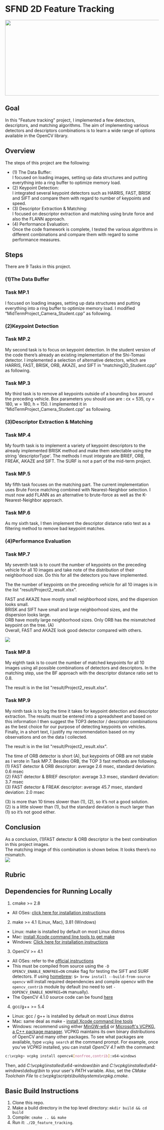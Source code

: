 # SFND 2D Feature Tracking

<img src="images/keypoints.png" width="820" height="248" />

## Goal
In this "Feature tracking" project, I implemented a few detectors, descriptors, and matching algorithms. 
The aim of implementing various detectors and descriptors combinations is to learn a wide range of options available in the OpenCV library.

## Overview
The steps of this project are the following:  
- (1)	The Data Buffer:   
I focused on loading images, setting up data structures and putting everything into a ring buffer to optimize memory load.  
- (2)	Keypoint Detection:  
 I integrated several keypoint detectors such as HARRIS, FAST, BRISK and SIFT and compare them with regard to number of keypoints and speed.  
- (3)	Descriptor Extraction & Matching:  
 I focused on descriptor extraction and matching using brute force and also the FLANN approach.  
- (4)	Performance Evaluation:  
 Once the code framework is complete, I tested the various algorithms in different combinations and compare them with regard to some performance measures.  

## Steps
There are 9 Tasks in this project.
### (1)The Data Buffer 
### Task MP.1
I focused on loading images, setting up data structures and putting everything into a ring buffer to optimize memory load. I modified “MidTermProject_Camera_Student.cpp” as following.

### (2)Keypoint Detection
### Task MP.2
My second task is to focus on keypoint detection. 
In the student version of the code there’s already an existing implementation of the Shi-Tomasi detector. 
I implemented a selection of alternative detectors, which are HARRIS, FAST, BRISK, ORB, AKAZE, and SIFT
in “matching2D_Student.cpp” as following.

### Task MP.3
My third task is to remove all keypoints outside of a bounding box around the preceding vehicle. 
Box parameters you should use are : cx = 535, cy = 180, w = 180, h = 150.
I implemented it in “MidTermProject_Camera_Student.cpp” as following.

### (3)Descriptor Extraction & Matching
### Task MP.4
My fourth task is to implement a variety of keypoint descriptors to the already implemented BRISK method and make them selectable using the string 'descriptorType'. The methods I must integrate are BRIEF, ORB, FREAK, AKAZE and SIFT. The SURF is not a part of the mid-term project.

### Task MP.5
My fifth task focuses on the matching part. The current implementation uses Brute Force matching combined with Nearest-Neighbor selection. I must now add FLANN as an alternative to brute-force as well as the K-Nearest-Neighbor approach.

### Task MP.6
As my sixth task, I then implement the descriptor distance ratio test as a filtering method to remove bad keypoint matches.

### (4)Performance Evaluation
### Task MP.7
My seventh task is to count the number of keypoints on the preceding vehicle for all 10 images and take note of the distribution of their neighborhood size. Do this for all the detectors you have implemented.

The the number of keypoints on the preceding vehicle for all 10 images is in the list "result/Project2_result.xlsx".

FAST and AKAZE have mostly small neighborhood sizes, and the dispersion looks small.  
BRISK and SIFT have small and large neighborhood sizes, and the dispersion looks large.  
ORB have mostly large neighborhood sizes. Only ORB has the mismatched keypoint on the tree. (A)  
Overall, FAST and AKAZE look good detector compared with others.  

<img src="result/Task_MP7_neighborhood_size.png"/>


### Task MP.8
My eighth task is to count the number of matched keypoints for all 10 images using all possible combinations of detectors and descriptors. 
In the matching step, use the BF approach with the descriptor distance ratio set to 0.8.

The result is in the list "result/Project2_result.xlsx".

### Task MP.9
My ninth task is to log the time it takes for keypoint detection and descriptor extraction. 
The results must be entered into a spreadsheet and based on this information I then suggest the TOP3 detector / descriptor combinations as the best choice for our purpose of detecting keypoints on vehicles. 
Finally, in a short text, I justify my recommendation based on my observations and on the data I collected.

The result is in the list "result/Project2_result.xlsx".

The time of ORB detector is short (A), but keypoints of ORB are not stable as I wrote in Task MP.7.
Besides ORB, the TOP 3 fast methods are following.   
(1) FAST detector & ORB descriptor: average 2.6 msec, standard deviation: 0.6 msec  
(2) FAST detector & BRIEF descriptor: average 3.3 msec, standard deviation: 3.7 msec  
(3) FAST detector & FREAK descriptor: average 45.7 msec, standard deviation: 2.0 msec  

(3) is more than 10 times slower than (1), (2), so it’s not a good solution.  
(2) is a little slower than (1), but the standard deviation is much larger than (1) so it’s not good either.  

## Conclusion
As a conclusion, (1)FAST detector & ORB descriptor is the best combination in this project images.  
The matching image of this combination is shown below. It looks there’s no mismatch.  
<img src="result/detector_FAST_descripter_ORB_image.jpg" />

## Rubric


## Dependencies for Running Locally
1. cmake >= 2.8
 * All OSes: [click here for installation instructions](https://cmake.org/install/)

2. make >= 4.1 (Linux, Mac), 3.81 (Windows)
 * Linux: make is installed by default on most Linux distros
 * Mac: [install Xcode command line tools to get make](https://developer.apple.com/xcode/features/)
 * Windows: [Click here for installation instructions](http://gnuwin32.sourceforge.net/packages/make.htm)

3. OpenCV >= 4.1
 * All OSes: refer to the [official instructions](https://docs.opencv.org/master/df/d65/tutorial_table_of_content_introduction.html)
 * This must be compiled from source using the `-D OPENCV_ENABLE_NONFREE=ON` cmake flag for testing the SIFT and SURF detectors. If using [homebrew](https://brew.sh/): `$> brew install --build-from-source opencv` will install required dependencies and compile opencv with the `opencv_contrib` module by default (no need to set `-DOPENCV_ENABLE_NONFREE=ON` manually). 
 * The OpenCV 4.1.0 source code can be found [here](https://github.com/opencv/opencv/tree/4.1.0)

4. gcc/g++ >= 5.4
  * Linux: gcc / g++ is installed by default on most Linux distros
  * Mac: same deal as make - [install Xcode command line tools](https://developer.apple.com/xcode/features/)
  * Windows: recommend using either [MinGW-w64](http://mingw-w64.org/doku.php/start) or [Microsoft's VCPKG, a C++ package manager](https://docs.microsoft.com/en-us/cpp/build/install-vcpkg?view=msvc-160&tabs=windows). VCPKG maintains its own binary distributions of OpenCV and many other packages. To see what packages are available, type `vcpkg search` at the command prompt. For example, once you've _VCPKG_ installed, you can install _OpenCV 4.1_ with the command:
```bash
c:\vcpkg> vcpkg install opencv4[nonfree,contrib]:x64-windows
```
Then, add *C:\vcpkg\installed\x64-windows\bin* and *C:\vcpkg\installed\x64-windows\debug\bin* to your user's _PATH_ variable. Also, set the _CMake Toolchain File_ to *c:\vcpkg\scripts\buildsystems\vcpkg.cmake*.


## Basic Build Instructions

1. Clone this repo.
2. Make a build directory in the top level directory: `mkdir build && cd build`
3. Compile: `cmake .. && make`
4. Run it: `./2D_feature_tracking`.
